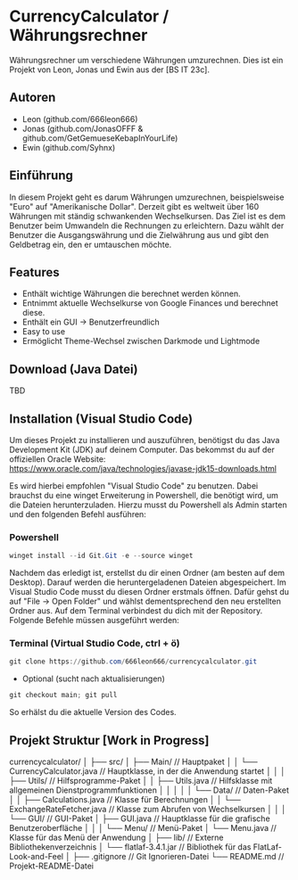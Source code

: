 # CurrencyCalculator / Währungsrechner
Währungsrechner um verschiedene Währungen umzurechnen.
Dies ist ein Projekt von Leon, Jonas und Ewin aus der [BS IT 23c].

## Autoren
 - Leon (github.com/666leon666)
 - Jonas (github.com/JonasOFFF & github.com/GetGemueseKebapInYourLife)
 - Ewin (github.com/Syhnx)

## Einführung
In diesem Projekt geht es darum Währungen umzurechnen, beispielsweise "Euro" auf "Amerikanische Dollar". Derzeit gibt es weltweit über 160 Währungen mit ständig schwankenden Wechselkursen. Das Ziel ist es dem Benutzer beim Umwandeln die Rechnungen zu erleichtern. Dazu wählt der Benutzer die Ausgangswährung und die Zielwährung aus und gibt den Geldbetrag ein, den er umtauschen möchte.

## Features
- Enthält wichtige Währungen die berechnet werden können.
- Entnimmt aktuelle Wechselkurse von Google Finances und berechnet diese.
- Enthält ein GUI -> Benutzerfreundlich
- Easy to use
- Ermöglicht Theme-Wechsel zwischen Darkmode und Lightmode

## Download (Java Datei)
TBD

## Installation (Visual Studio Code)
Um dieses Projekt zu installieren und auszuführen, benötigst du das Java Development Kit (JDK) auf deinem Computer.
Das bekommst du auf der offiziellen Oracle Website: https://www.oracle.com/java/technologies/javase-jdk15-downloads.html

Es wird hierbei empfohlen "Visual Studio Code" zu benutzen. Dabei brauchst du eine winget Erweiterung in Powershell, die benötigt wird, um die Dateien herunterzuladen. Hierzu musst du Powershell als Admin starten und den folgenden Befehl ausführen:

### Powershell

```powershell
winget install --id Git.Git -e --source winget
```
Nachdem das erledigt ist, erstellst du dir einen Ordner (am besten auf dem Desktop). Darauf werden die heruntergeladenen Dateien abgespeichert. 
Im Visual Studio Code musst du diesen Ordner erstmals öffnen. Dafür gehst du auf "File -> Open Folder" und wählst dementsprechend den neu erstellten Ordner aus. Auf dem Terminal verbindest du dich mit der Repository. 
Folgende Befehle müssen ausgeführt werden:

### Terminal (Virtual Studio Code, ctrl + ö)

```powershell
git clone https://github.com/666leon666/currencycalculator.git
```

- Optional (sucht nach aktualisierungen)

```powershell
git checkout main; git pull
```

So erhälst du die aktuelle Version des Codes.

## Projekt Struktur [Work in Progress]
currencycalculator/
│
├── src/
│   ├── Main/                             // Hauptpaket
│   │   └── CurrencyCalculator.java       // Hauptklasse, in der die Anwendung startet
│   │
│   ├── Utils/                            // Hilfsprogramme-Paket
│   │   ├── Utils.java                    // Hilfsklasse mit allgemeinen Dienstprogrammfunktionen
│   │   │
│   │   └── Data/                         // Daten-Paket
│   │       ├── Calculations.java         // Klasse für Berechnungen
│   │       └── ExchangeRateFetcher.java  // Klasse zum Abrufen von Wechselkursen
│   │
│   └── GUI/                              // GUI-Paket
│       ├── GUI.java                      // Hauptklasse für die grafische Benutzeroberfläche
│       │
│       └── Menu/                         // Menü-Paket
│           └── Menu.java                 // Klasse für das Menü der Anwendung
│
├── lib/                                  // Externe Bibliothekenverzeichnis
│   └── flatlaf-3.4.1.jar                 // Bibliothek für das FlatLaf-Look-and-Feel
│
├── .gitignore                            // Git Ignorieren-Datei
└── README.md                             // Projekt-README-Datei